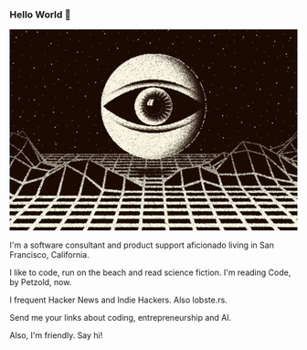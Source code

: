 ### Hello World 👋

![eye globe image](eye_globe.jpg)

I'm a software consultant and product support aficionado living in San Francisco, California.

I like to code, run on the beach and read science fiction. I'm reading Code, by Petzold, now. 

I frequent Hacker News and Indie Hackers. Also lobste.rs.

Send me your links about coding, entrepreneurship and AI. 

Also, I'm friendly. Say hi!



